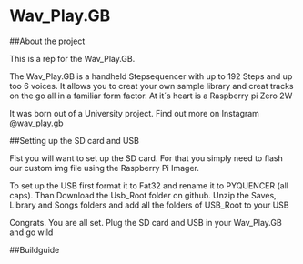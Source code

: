 # Wav_Play.GB

##About the project

This is a rep for the Wav_Play.GB.

The Wav_Play.GB is a handheld Stepsequencer with up to 192 Steps and up too 6 voices.
It allows you to creat your own sample library and creat tracks on the go all in a familiar form factor.
At it´s heart is a Raspberry pi Zero 2W

It was born out of a University project.
Find out more on Instagram @wav_play.gb

##Setting up the SD card and USB

Fist you will want to set up the SD card. For that you simply need to flash our custom img file using 
the Raspberry Pi Imager.

To set up the USB first format it to Fat32 and rename it to PYQUENCER (all caps).
Than Download the Usb_Root folder on github.
Unzip the Saves, Library and Songs folders and add all the folders of USB_Root to your USB

Congrats. You are all set. Plug the SD card and USB in your Wav_Play.GB and go wild

##Buildguide


